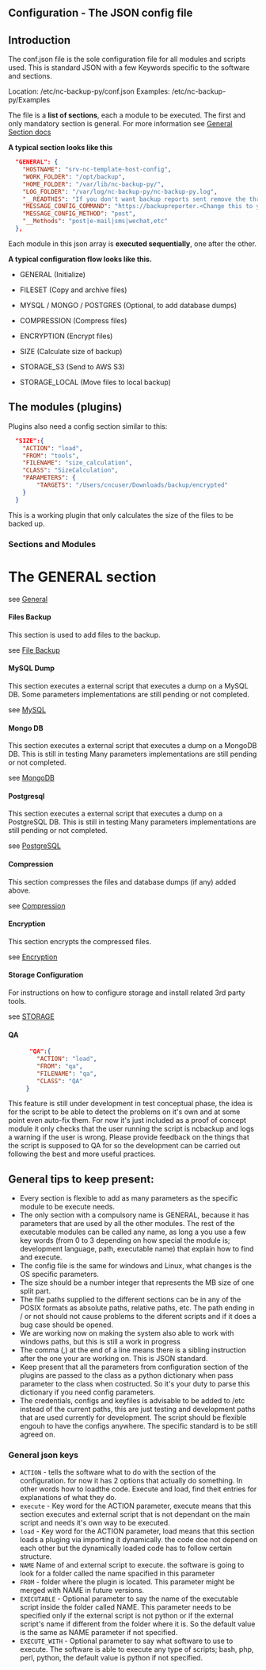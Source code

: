## Configuration -  The JSON config file

## Introduction
The conf.json file is the sole configuration file for all modules and scripts used. This is standard JSON with a few Keywords specific to the software and sections.

Location: /etc/nc-backup-py/conf.json
Examples: /etc/nc-backup-py/Examples

The file is a **list of sections**, each a module to be executed. The first and only mandatory section is general. For more information see [General Section docs](GENERAL.md)

**A typical section looks like this**

```json
  "GENERAL": {
    "HOSTNAME": "srv-nc-template-host-config",
    "WORK_FOLDER": "/opt/backup",
    "HOME_FOLDER": "/var/lib/nc-backup-py/",
    "LOG_FOLDER": "/var/log/nc-backup-py/nc-backup-py.log",
    "__READTHIS": "If you don't want backup reports sent remove the three lines below this.",
    "MESSAGE_CONFIG_COMMAND": "https://backupreporter.<Change this to your domain>.com/backup_service.php",
    "MESSAGE_CONFIG_METHOD": "post",
    "__Methods": "post|e-mail|sms|wechat,etc"
  },
```

Each module in this json array is **executed sequentially**, one after the other.

**A typical configuration flow looks like this.**

* GENERAL (Initialize)

* FILESET (Copy and archive files)

* MYSQL / MONGO / POSTGRES (Optional, to add database dumps)

* COMPRESSION (Compress files)

* ENCRYPTION (Encrypt files)

* SIZE (Calculate size of backup)

* STORAGE_S3 (Send to AWS S3)

* STORAGE_LOCAL (Move files to local backup)


## The modules (plugins)

Plugins also need a config section similar to this:
```json
  "SIZE":{
    "ACTION": "load",
    "FROM": "tools",
    "FILENAME": "size_calculation",
    "CLASS": "SizeCalculation",
    "PARAMETERS": {
        "TARGETS": "/Users/cncuser/Downloads/backup/encrypted"
    }
  }
```
This is a working plugin that only calculates the size of the files to be backed up.

### Sections and Modules

# The GENERAL section

see [General](GENERAL.md)

#### Files Backup

This section is used to add files to the backup.

see [File Backup](FILESBACKUP.md)

#### MySQL Dump

This section executes a external script that executes a dump on a MySQL DB. Some parameters implementations are still pending or not completed.

see [MySQL](MYSQL.md)

#### Mongo DB

This section executes a external script that executes a dump on a MongoDB DB. This is still in testing Many parameters implementations are still pending or not completed.

see [MongoDB](MONGO.md)

#### Postgresql

This section executes a external script that executes a dump on a PostgreSQL DB. This is still in testing Many parameters implementations are still pending or not completed.

see [PostgreSQL](MONGO.md)

#### Compression

This section compresses the files and database dumps (if any) added above.

see [Compression](COMPRESSION.md)

#### Encryption

This section encrypts the compressed files.

see [Encryption](ENCRYPTION.md)

#### Storage Configuration

For instructions on how to configure storage and install related 3rd party tools.

see [STORAGE](STORAGE.md)


#### QA
```json
      "QA":{
        "ACTION": "load",
        "FROM": "qa",
        "FILENAME": "qa",
        "CLASS": "QA"
     }
```
This feature is still under development in test conceptual phase, the idea is for the script to be able to detect the problems on it's own and at some point even auto-fix them. For now it's just included as a proof of concept module it only checks that the user running the script is ncbackup and logs a warning if the user is wrong. Please provide feedback on the things that the script is supposed to QA for so the development can be carried out following the best and more useful practices.


## General tips to keep present:

* Every section is flexible to add as many parameters as the specific module to be execute needs.
* The only section with a compulsory name is GENERAL, because it has parameters that are used by all the other modules. The rest of the executable modules can be called any name, as long a you use a few key words (from 0 to 3 depending on how special the module is; development language, path, executable name) that explain how to find and execute.
* The config file is the same for windows and Linux, what changes is the OS specific parameters.
* The size should be a number integer that represents the MB size of one split part.
* The file paths supplied to the different sections can be in any of the POSIX formats as absolute paths, relative paths, etc. The path ending in / or not should not cause problems to the diferent scripts and if it does a bug case should be opened.
* We are working now on making the system also able to work with windows paths, but this is still a work in progress
* The comma (,) at the end of a line means there is a sibling instruction after the one your are working on. This is JSON standard.
* Keep present that all the parameters from configuration section of the plugins are passed to the class as a python dictionary when pass parameter to the class when costructed. So it's your duty to parse this dictionary if you need config parameters.
* The credentials, configs and keyfiles is advisable to be added to /etc instead of the current paths, this are just testing and development paths that are used currently for development. The script should be flexible engouh to have the configs anywhere. The specific standard is to be still agreed on.


### General json keys

* `ACTION` - tells the software what to do with the section of the configuration. for now it has 2 options that actually do something. In other words how to loadthe code. Execute and load, find theit entries for explanations of what they do.
* `execute` - Key word for the ACTION parameter, execute means that this section executes and external script that is not dependant on the main script and needs it's own way to be executed.
* `load` - Key word for the ACTION parameter, load means that this section loads a pluging via importing it dynamically. the code doe not depend on each other but the dynamically loaded code has to follow certain structure.
* `NAME` Name of and external script to execute. the software is going to look for a folder called the name spacified in this parameter
* `FROM` - folder where the plugin is located. This parameter might be merged with NAME in future versions.
* `EXECUTABLE` - Optional parameter to say the name of the executable script inside the folder called NAME. This parameter needs to be specified only if the external script is not python or if the external script's name if different from the folder where it is. So the default value is the same as NAME parameter if not specified.
* `EXECUTE_WITH` - Optional parameter to say what software to use to execute. The software is able to execute any type of scripts; bash, php, perl, python, the default value is python if not specified.
